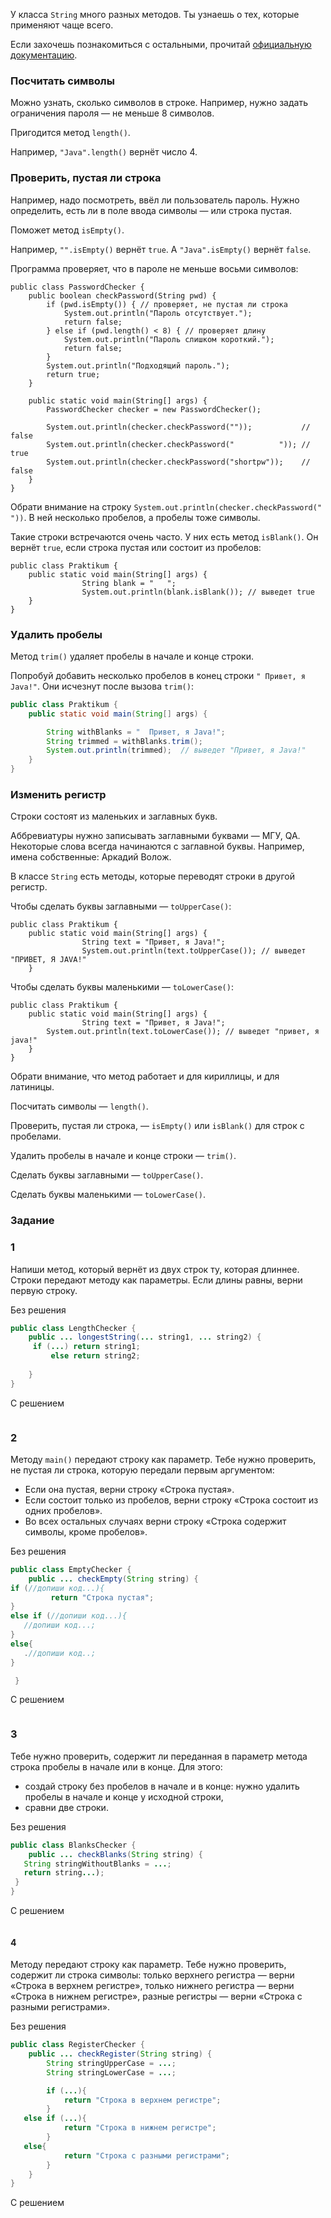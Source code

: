 У класса `String` много разных методов. Ты узнаешь о тех, которые применяют чаще всего.

Если захочешь познакомиться с остальными, прочитай [официальную документацию](https://docs.oracle.com/en/java/javase/11/docs/api/java.base/java/lang/String.html).

### Посчитать символы

Можно узнать, сколько символов в строке. Например, нужно задать ограничения пароля — не меньше 8 символов.

Пригодится метод `length()`.

Например, `"Java".length()` вернёт число 4.

### Проверить, пустая ли строка

Например, надо посмотреть, ввёл ли пользователь пароль. Нужно определить, есть ли в поле ввода символы — или строка пустая.

Поможет метод `isEmpty()`.

Например, `"".isEmpty()` вернёт `true`. А `"Java".isEmpty()` вернёт `false`.

Программа проверяет, что в пароле не меньше восьми символов:
```
public class PasswordChecker {
    public boolean checkPassword(String pwd) {
        if (pwd.isEmpty()) { // проверяет, не пустая ли строка
            System.out.println("Пароль отсутствует.");
            return false;
        } else if (pwd.length() < 8) { // проверяет длину
            System.out.println("Пароль слишком короткий.");
            return false;
        }
        System.out.println("Подходящий пароль.");
        return true;
    }

    public static void main(String[] args) {
        PasswordChecker checker = new PasswordChecker();

        System.out.println(checker.checkPassword(""));           // false
        System.out.println(checker.checkPassword("          ")); // true
        System.out.println(checker.checkPassword("shortpw"));    // false
    }
} 
```

Обрати внимание на строку `System.out.println(checker.checkPassword(" "))`. В ней несколько пробелов, а пробелы тоже символы.

Такие строки встречаются очень часто. У них есть метод `isBlank()`. Он вернёт `true`, если строка пустая или состоит из пробелов:
```
public class Praktikum {
    public static void main(String[] args) {
                String blank = "   ";
                System.out.println(blank.isBlank()); // выведет true
    }
} 
```

### Удалить пробелы

Метод `trim()` удаляет пробелы в начале и конце строки.

Попробуй добавить несколько пробелов в конец строки `" Привет, я Java!"`. Они исчезнут после вызова `trim()`:

```java
public class Praktikum {
    public static void main(String[] args) {

		String withBlanks = "  Привет, я Java!";
		String trimmed = withBlanks.trim();
        System.out.println(trimmed);  // выведет "Привет, я Java!"
    }
}
```

### Изменить регистр

Строки состоят из маленьких и заглавных букв.

Аббревиатуры нужно записывать заглавными буквами — МГУ, QA. Некоторые слова всегда начинаются с заглавной буквы. Например, имена собственные: Аркадий Волож.

В классе `String` есть методы, которые переводят строки в другой регистр.

Чтобы сделать буквы заглавными — `toUpperCase()`:
```
public class Praktikum {
    public static void main(String[] args) {
                String text = "Привет, я Java!";
                System.out.println(text.toUpperCase()); // выведет "ПРИВЕТ, Я JAVA!"
    }
```

Чтобы сделать буквы маленькими — `toLowerCase()`:
```
public class Praktikum {
    public static void main(String[] args) {
                String text = "Привет, я Java!";
        System.out.println(text.toLowerCase()); // выведет "привет, я java!"
    }
} 
```

Обрати внимание, что метод работает и для кириллицы, и для латиницы.

Посчитать символы — `length()`.

Проверить, пустая ли строка, — `isEmpty()` или `isBlank()` для строк с пробелами.

Удалить пробелы в начале и конце строки — `trim()`.

Сделать буквы заглавными — `toUpperCase()`.

Сделать буквы маленькими — `toLowerCase()`.


### Задание
### 1
Напиши метод, который вернёт из двух строк ту, которая длиннее. Строки передают методу как параметры. Если длины равны, верни первую строку.

Без решения
```Java
public class LengthChecker {
    public ... longestString(... string1, ... string2) {
     if (...) return string1;
         else return string2;
 
    }
}
```

С решением
```Java

```
### 2
Методу `main()` передают строку как параметр. Тебе нужно проверить, не пустая ли строка, которую передали первым аргументом:

- Если она пустая, верни строку «Строка пустая».
- Если состоит только из пробелов, верни строку «Строка состоит из одних пробелов».
- Во всех остальных случаях верни строку «Строка содержит символы, кроме пробелов».

Без решения
```Java
public class EmptyChecker {
    public ... checkEmpty(String string) {
if (//допиши код...){
         return "Строка пустая";  
}
else if (//допиши код...){
   //допиши код...;
}
else{
   .//допиши код..;
}   

 }
```

С решением
```Java

```

### 3
Тебе нужно проверить, содержит ли переданная в параметр метода строка пробелы в начале или в конце. Для этого:

- создай строку без пробелов в начале и в конце: нужно удалить пробелы в начале и конце у исходной строки,
- сравни две строки.

Без решения
```Java
public class BlanksChecker {
    public ... checkBlanks(String string) {
   String stringWithoutBlanks = ...;
   return string...);  
 }
}
```

С решением
```Java

```

#### 4

Методу передают строку как параметр. Тебе нужно проверить, содержит ли строка символы:
только верхнего регистра — верни «Строка в верхнем регистре»,
только нижнего регистра — верни «Строка в нижнем регистре»,
разные регистры — верни «Строка с разными регистрами».

Без решения
```Java
public class RegisterChecker {
    public ... checkRegister(String string) {
        String stringUpperCase = ...;
        String stringLowerCase = ...;

        if (...){
            return "Строка в верхнем регистре";
        }
   else if (...){
            return "Строка в нижнем регистре";
        }
   else{
            return "Строка с разными регистрами";
        }
    }
}
```

С решением
```Java

```